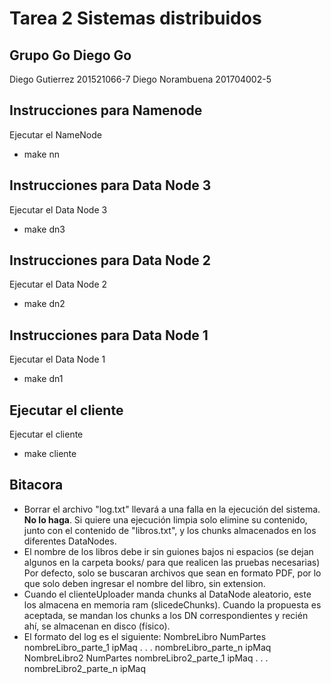 # Tarea 2 Sistemas distribuidos
## Grupo Go Diego Go
Diego Gutierrez 201521066-7
Diego Norambuena 201704002-5

## Instrucciones para Namenode
Ejecutar el NameNode
* make nn

## Instrucciones para Data Node 3
Ejecutar el Data Node 3
* make dn3

## Instrucciones para Data Node 2
Ejecutar el Data Node 2
* make dn2

## Instrucciones para Data Node 1
Ejecutar el Data Node 1
* make dn1

## Ejecutar el cliente
Ejecutar el cliente
* make cliente

## Bitacora
* Borrar el archivo "log.txt" llevará a una falla en la ejecución del sistema. **No lo haga**. Si quiere una ejecución limpia solo elimine su contenido, junto con el contenido de "libros.txt", y los chunks almacenados en los diferentes DataNodes.
* El nombre de los libros debe ir sin guiones bajos ni espacios (se dejan algunos en la carpeta books/ para que realicen las pruebas necesarias) Por defecto, solo se buscaran archivos que sean en formato PDF, por lo que solo deben ingresar el nombre del libro, sin extension.
* Cuando el clienteUploader manda chunks al DataNode aleatorio, este los almacena en memoria ram (slicedeChunks). Cuando la propuesta es aceptada, se mandan los chunks a los DN correspondientes y recién ahí, se almacenan en disco (físico).
* El formato del log es el siguiente: 
    NombreLibro NumPartes
    nombreLibro_parte_1 ipMaq
    . . .
    nombreLibro_parte_n ipMaq
    NombreLibro2 NumPartes
    nombreLibro2_parte_1 ipMaq
    . . .
    nombreLibro2_parte_n ipMaq